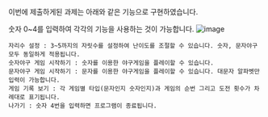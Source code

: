 이번에 제출하게된 과제는 아래와 같은 기능으로 구현하였습니다.

숫자 0~4를 입력하여 각각의 기능을 사용하는 것이 가능합니다.
![image](https://github.com/user-attachments/assets/6c4423e0-9ed8-429e-bc31-1ce23a481b9c)

    자리수 설정 : 3~5까지의 자릿수를 설정하여 난이도를 조절할 수 있습니다. 숫자, 문자야구 모두 동일하게 적용됩니다.
    숫자야구 게임 시작하기 : 숫자를 이용한 야구게임을 플레이할 수 있습니다.
    문자야구 게임 시작하기 : 문자를 이용한 야구게임을 플레이할 수 있습니다. 대문자 알파벳만 입력이 가능합니다.
    게임 기록 보기 : 각 게임별 타입(문자인지 숫자인지)과 게임의 순번 그리고 도전 횟수가 차례대로 표기됩니다.
    나가기 : 숫자 4번을 입력하면 프로그램이 종료됩니다.

